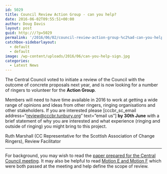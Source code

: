 ```yaml
---
id: 5029
title: Council Review Action Group -­ can you help?
date: 2016-06-02T09:55:51+00:00
author: Doug Davis
layout: post
guid: http:///?p=5029
permalink: '/2016/06/02/council-review-action-group-%c2%ad-can-you-help/'
catchbox-sidebarlayout:
  - default
  - default
image: /wp-content/uploads/2016/06/can-you-help-sign.jpg
categories:
  - Latest News
---
```

The Central Council voted to initiate a review of the Council with the outcome of concrete proposals next year, and is now looking for a number of ringers to volunteer for the **Action Group**.

Members will need to have time available in 2016 to work at getting a wide range of opinions and ideas from other ringers, ringing organisations and other stakeholders. If you are interested please [cccbr\_sc\_email address=&#8221;review@cccbr.tunbury.org&#8221; text=&#8221;email us&#8221;] **by 30th June** with a brief statement of why you are interested and what experience (ringing and outside of ringing) you might bring to this project.

Ruth Marshall (CC Representative for the Scottish Association of Change Ringers), Review Facilitator

* * *

For background, you may wish to read the [paper prepared for the Central Council meeting](http:///council/meetings/2016/2016-clarify-relationships-recommend-modernisation.pdf). It may also be helpful to read [Motion E and Motion F](http://www.methods.org.uk/archive/cca2016.htm) which were both passed at the meeting and help define the scope of review.
